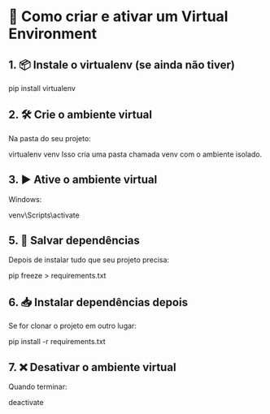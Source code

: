 


# 🐍 Como criar e ativar um Virtual Environment
## 1. 📦 Instale o virtualenv (se ainda não tiver)

pip install virtualenv

## 2. 🛠️ Crie o ambiente virtual
Na pasta do seu projeto:


virtualenv venv
Isso cria uma pasta chamada venv com o ambiente isolado.

## 3. ▶️ Ative o ambiente virtual
Windows:

venv\Scripts\activate


## 5. 📄 Salvar dependências
Depois de instalar tudo que seu projeto precisa:


pip freeze > requirements.txt


## 6. 📥 Instalar dependências depois
Se for clonar o projeto em outro lugar:

pip install -r requirements.txt


## 7. ❌ Desativar o ambiente virtual
Quando terminar:

deactivate 